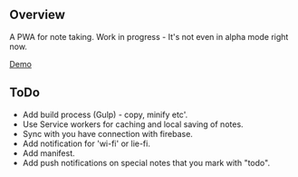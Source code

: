## Overview

A PWA for note taking.
Work in progress - It's not even in alpha mode right now.

[Demo](http://)

## ToDo
* Add build process (Gulp) - copy, minify etc'.
* Use Service workers for caching and local saving of notes.
* Sync with you have connection with firebase.
* Add notification for 'wi-fi' or lie-fi.
* Add manifest.
* Add push notifications on special notes that you mark with "todo".

 
